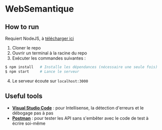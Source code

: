# WebSemantique

## How to run

Requiert NodeJS, à [télécharger ici](https://nodejs.org/en/)

1. Cloner le repo
2. Ouvrir un terminal à la racine du repo
3. Exécuter les commandes suivantes :
``` bash
$ npm install   # Installe les dépendances (nécessaire une seule fois)
$ npm start     # Lance le serveur
```
4. Le serveur écoute sur `localhost:3000`

## Useful tools

- [**Visual Studio Code**](https://code.visualstudio.com/) : pour Intellisense, la détection d'erreurs et le débogage pas à pas
- [**Postman**](https://www.getpostman.com/) : pour tester les API sans s'embêter avec le code de test à écrire soi-même
